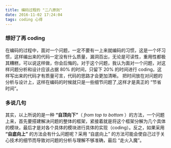 ```yaml
---
title: 编码过程的 "二八原则"
date: 2016-11-02 17:24:04
tags: coding 心得
---
```


### 想好了再 coding
 在编码的过程中，面对一个问题，一定不要有一上来就编码的习惯，这是一个坏习惯，这样编出来的代码一定没有什么质量，漏洞百出，无论是可读性，重用性都极其糟糕，可以说这样做，你会后悔的。对于这个问题，我认为面对一个问题，对这样问题分析和设计应该占据 80% 的时间，只留下 20% 的时间进行 coding，这样写出来的代码才有质量可言，代码的思路才会更加清晰。
    把时间放在对问题的分析与设计上，这样在编码的时候就只是一些细节问题了,这样才是真正的 “节省时间”。
    
### 多说几句
其实，以上所说的是一种 **“自顶向下”**（ *from  top to bottom* ）的方法，一个问题上来，首先要搭建解决问题的整体的框架，紧接着就是将这个框架分解为几个具体的模块，最后才是对各个具体的模块进行具体的实现（coding）。反之，如果采用 **“自底向上”** 的方法会有什么问题呢？采用 “自底向上” 的方法可能会使自己过于关心技术的细节而导致对问题的分析与理解不够准确，最后 “走火入魔”。

